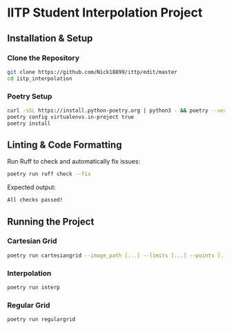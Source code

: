 # IITP Student Interpolation Project  

## Installation & Setup

### Clone the Repository  
```sh
git clone https://github.com/Nick18899/ittp/edit/master
cd iitp_interpolation  
```

### Poetry Setup 
```sh
curl -sSL https://install.python-poetry.org | python3 - && poetry --version  
poetry config virtualenvs.in-project true  
poetry install  
```

## Linting & Code Formatting
Run Ruff to check and automatically fix issues:  
```sh
poetry run ruff check --fix  
```
Expected output:  
```sh
All checks passed!  
```

## Running the Project

### Cartesian Grid  
```sh
poetry run cartesiangrid --image_path [...] --limits [...] --points [...]  
```

### Interpolation  
```sh
poetry run interp  
```

### Regular Grid  
```sh
poetry run regulargrid  
```
